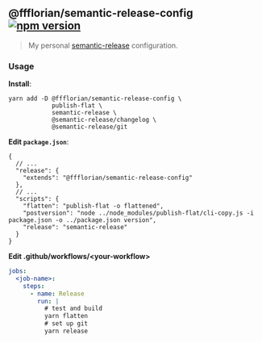 ## @ffflorian/semantic-release-config [![npm version](https://img.shields.io/npm/v/@ffflorian/semantic-release-config.svg)](https://npmjs.com/package/@ffflorian/semantic-release-config)

> My personal [semantic-release](https://semantic-release.gitbook.io/) configuration.

### Usage

**Install**:

```
yarn add -D @ffflorian/semantic-release-config \
            publish-flat \
            semantic-release \
            @semantic-release/changelog \
            @semantic-release/git
```

**Edit `package.json`**:

```jsonc
{
  // ...
  "release": {
    "extends": "@ffflorian/semantic-release-config"
  },
  // ...
  "scripts": {
    "flatten": "publish-flat -o flattened",
    "postversion": "node ../node_modules/publish-flat/cli-copy.js -i package.json -o ../package.json version",
    "release": "semantic-release"
  }
}
```

**Edit .github/workflows/\<your-workflow\>**

```yaml
jobs:
  <job-name>:
    steps:
      - name: Release
        run: |
          # test and build
          yarn flatten
          # set up git
          yarn release
```
